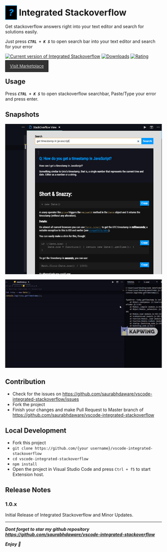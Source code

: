 # <i style='color:#09f;background-color:#000;padding:5px 10px;border:1px solid #09f;'>?</i> Integrated Stackoverflow

Get stackoverflow answers right into your text editor and search for solutions easily. 

Just press ***`CTRL + K S`*** to open search bar into your text editor and search for your error

[![Current version of Integrated Stackoverflow](https://vsmarketplacebadge.apphb.com/version-short/saurabh.integrated-stackoverflow.svg)](https://marketplace.visualstudio.com/items?itemName=saurabh.integrated-stackoverflow) [![Downloads](https://vsmarketplacebadge.apphb.com/downloads/saurabh.integrated-stackoverflow.svg)](https://marketplace.visualstudio.com/items?itemName=saurabh.integrated-stackoverflow) [![Rating](https://vsmarketplacebadge.apphb.com/rating-short/saurabh.integrated-stackoverflow.svg)](https://marketplace.visualstudio.com/items?itemName=saurabh.integrated-stackoverflow)

<a href="https://marketplace.visualstudio.com/items?itemName=saurabh.integrated-stackoverflow" style="color:#ddd;font-size:10pt;background:#333;padding:10px 14px;border:1px solid #000;">Visit Marketplace</a>

## Usage
Press ***`CTRL + K S`*** to open stackoverflow searchbar, Paste/Type your error and press enter.


## Snapshots
![](screenshots/ss1.png)

![](screenshots/vid.gif)

## Contribution
- Check for the issues on https://github.com/saurabhdaware/vscode-integrated-stackoverflow/issues
- Fork the project
- Finish your changes and make Pull Request to Master branch of https://github.com/saurabhdaware/vscode-integrated-stackoverflow

## Local Development
- Fork this project
- `git clone https://github.com/{your username}/vscode-integrated-stackoverflow`
- `cd vscode-integrated-stackoverflow`
- `npm install`
- Open the project in Visual Studio Code and press `Ctrl + f5` to start Extension host.

## Release Notes

### 1.0.x

Initial Release of Integrated Stackoverflow and Minor Updates. 


----

***Dont forget to star my github repository https://github.com/saurabhdaware/vscode-integrated-stackoverflow***

***Enjoy 🎉***